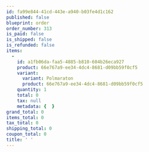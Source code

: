 ```yaml
---
id: fa99e844-41cd-443e-a940-b03fe4d1c162
published: false
blueprint: order
order_number: 313
is_paid: false
is_shipped: false
is_refunded: false
items:
  -
    id: a1fb06da-faa5-4885-b810-604b26eca927
    product: 66e767a9-ee34-4dc4-8681-d09bb59f0cf5
    variant:
      variant: Polmaraton
      product: 66e767a9-ee34-4dc4-8681-d09bb59f0cf5
    quantity: 1
    total: 0
    tax: null
    metadata: {  }
grand_total: 0
items_total: 0
tax_total: 0
shipping_total: 0
coupon_total: 0
title: ' '
---
```

